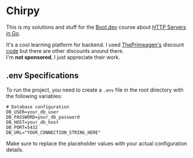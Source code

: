 # Chirpy

This is my solutions and stuff for the [Boot.dev](https://www.boot.dev) course about [HTTP Servers in Go](https://www.boot.dev/courses/learn-http-servers).

It's a cool learning platform for backend.
I used [ThePrimeagen's](https://x.com/ThePrimeagen) discount [code](https://boot.dev/primeyt) but there are other discounts around there.  
I'm **not sponsored**, I just appreciate their work.

## .env Specifications

To run the project, you need to create a `.env` file in the root directory with the following variables:

```
# Database configuration
DB_USER=your_db_user
DB_PASSWORD=your_db_password
DB_HOST=your_db_host
DB_PORT=5432
DB_URL="YOUR_CONNECTION_STRING_HERE"
```

Make sure to replace the placeholder values with your actual configuration details.
